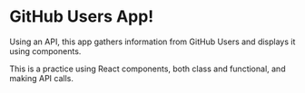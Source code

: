 # GitHub Users App!

Using an API, this app gathers information from GitHub Users and displays it using components.   
   
This is a practice using React components, both class and functional, and making API calls.
